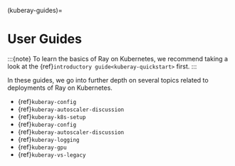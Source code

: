 (kuberay-guides)=
# User Guides

:::{note}
To learn the basics of Ray on Kubernetes, we recommend taking a look
at the {ref}`introductory guide<kuberay-quickstart>` first.
:::

In these guides, we go into further depth on several topics related to
deployments of Ray on Kubernetes.
* {ref}`kuberay-config`
* {ref}`kuberay-autoscaler-discussion`
* {ref}`kuberay-k8s-setup`
* {ref}`kuberay-config`
* {ref}`kuberay-autoscaler-discussion`
* {ref}`kuberay-logging`
* {ref}`kuberay-gpu`
* {ref}`kuberay-vs-legacy`

